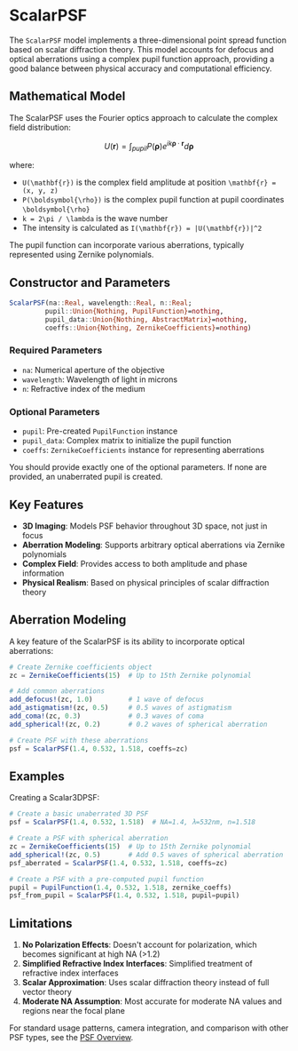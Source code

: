 # ScalarPSF

The `ScalarPSF` model implements a three-dimensional point spread function based on scalar diffraction theory. This model accounts for defocus and optical aberrations using a complex pupil function approach, providing a good balance between physical accuracy and computational efficiency.

## Mathematical Model

The ScalarPSF uses the Fourier optics approach to calculate the complex field distribution:

```math
U(\mathbf{r}) = \int_{pupil} P(\boldsymbol{\rho}) e^{i k \boldsymbol{\rho} \cdot \mathbf{r}} d\boldsymbol{\rho}
```

where:
- ``U(\mathbf{r})`` is the complex field amplitude at position ``\mathbf{r} = (x, y, z)``
- ``P(\boldsymbol{\rho})`` is the complex pupil function at pupil coordinates ``\boldsymbol{\rho}``
- ``k = 2\pi / \lambda`` is the wave number
- The intensity is calculated as ``I(\mathbf{r}) = |U(\mathbf{r})|^2``

The pupil function can incorporate various aberrations, typically represented using Zernike polynomials.

## Constructor and Parameters

```julia
ScalarPSF(na::Real, wavelength::Real, n::Real; 
         pupil::Union{Nothing, PupilFunction}=nothing,
         pupil_data::Union{Nothing, AbstractMatrix}=nothing,
         coeffs::Union{Nothing, ZernikeCoefficients}=nothing)
```

### Required Parameters

- `na`: Numerical aperture of the objective
- `wavelength`: Wavelength of light in microns
- `n`: Refractive index of the medium

### Optional Parameters

- `pupil`: Pre-created `PupilFunction` instance
- `pupil_data`: Complex matrix to initialize the pupil function
- `coeffs`: `ZernikeCoefficients` instance for representing aberrations

You should provide exactly one of the optional parameters. If none are provided, an unaberrated pupil is created.

## Key Features

- **3D Imaging**: Models PSF behavior throughout 3D space, not just in focus
- **Aberration Modeling**: Supports arbitrary optical aberrations via Zernike polynomials
- **Complex Field**: Provides access to both amplitude and phase information
- **Physical Realism**: Based on physical principles of scalar diffraction theory

## Aberration Modeling

A key feature of the ScalarPSF is its ability to incorporate optical aberrations:

```julia
# Create Zernike coefficients object
zc = ZernikeCoefficients(15)  # Up to 15th Zernike polynomial

# Add common aberrations
add_defocus!(zc, 1.0)         # 1 wave of defocus
add_astigmatism!(zc, 0.5)     # 0.5 waves of astigmatism
add_coma!(zc, 0.3)            # 0.3 waves of coma
add_spherical!(zc, 0.2)       # 0.2 waves of spherical aberration

# Create PSF with these aberrations
psf = ScalarPSF(1.4, 0.532, 1.518, coeffs=zc)
```

## Examples

Creating a Scalar3DPSF:

```julia
# Create a basic unaberrated 3D PSF
psf = ScalarPSF(1.4, 0.532, 1.518)  # NA=1.4, λ=532nm, n=1.518

# Create a PSF with spherical aberration
zc = ZernikeCoefficients(15)  # Up to 15th Zernike polynomial
add_spherical!(zc, 0.5)       # Add 0.5 waves of spherical aberration
psf_aberrated = ScalarPSF(1.4, 0.532, 1.518, coeffs=zc)

# Create a PSF with a pre-computed pupil function
pupil = PupilFunction(1.4, 0.532, 1.518, zernike_coeffs)
psf_from_pupil = ScalarPSF(1.4, 0.532, 1.518, pupil=pupil)
```

## Limitations

1. **No Polarization Effects**: Doesn't account for polarization, which becomes significant at high NA (>1.2)
2. **Simplified Refractive Index Interfaces**: Simplified treatment of refractive index interfaces
3. **Scalar Approximation**: Uses scalar diffraction theory instead of full vector theory
4. **Moderate NA Assumption**: Most accurate for moderate NA values and regions near the focal plane

For standard usage patterns, camera integration, and comparison with other PSF types, see the [PSF Overview](overview.md).
